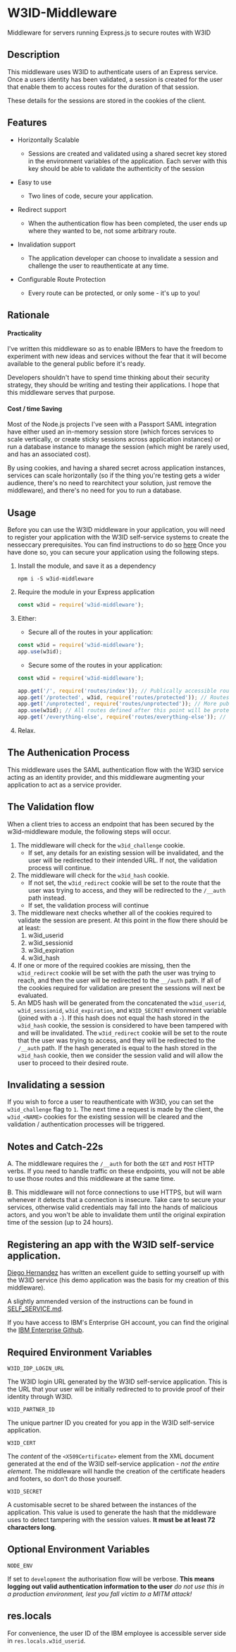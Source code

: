 # W3ID-Middleware
Middleware for servers running Express.js to secure routes with W3ID

## Description

This middleware uses W3ID to authenticate users of an Express service. Once a users identity has been validated, a session is created for the user that enable them to access routes for the duration of that session.

These details for the sessions are stored in the cookies of the client.

## Features

- Horizontally Scalable
    - Sessions are created and validated using a shared secret key stored in the environment variables of the application. Each server with this key should be able to validate the authenticity of the session

- Easy to use
    - Two lines of code, secure your application.

- Redirect support
    - When the authentication flow has been completed, the user ends up where they wanted to be, not some arbitrary route.

- Invalidation support
    - The application developer can choose to invalidate a session and challenge the user to reauthenticate at any time.

- Configurable Route Protection
    - Every route can be protected, or only some - it's up to you!

## Rationale


#### Practicality
I've written this middleware so as to enable IBMers to have the freedom to experiment with new ideas and services without the fear that it will become available to the general public before it's ready.

Developers shouldn't have to spend time thinking about their security strategy, they should be writing and testing their applications. I hope that this middleware serves that purpose.

#### Cost / time Saving

Most of the Node.js projects I've seen with a Passport SAML integration have either used an in-memory session store (which forces services to scale vertically, or create sticky sessions across application instances) or run a database instance to manage the session (which might be rarely used, and has an associated cost).

By using cookies, and having a shared secret across application instances, services can scale horizontally (so if the thing you're testing gets a wider audience, there's no need to rearchitect your solution, just remove the middleware), and there's no need for you to run a database.

## Usage

Before you can use the W3ID middleware in your application, you will need to register your application with the W3ID self-service systems to create the nesseccary prerequisites. You can find instructions to do so [here](SELF_SERVICE.md) Once you have done so, you can secure your application using the following steps.

1. Install the module, and save it as a dependency
    ```
    npm i -S w3id-middleware
    ```

2. Require the module in your Express application
    ```JavaScript
    const w3id = require('w3id-middleware');
    ```

3. Either:
    - Secure all of the routes in your application:
    ```JavaScript
    const w3id = require('w3id-middleware');
    app.use(w3id);
    ```
    - Secure some of the routes in your application:
    ```JavaScript
    const w3id = require('w3id-middleware');

    app.get('/', require('routes/index')); // Publically accessible routes
    app.get('/protected', w3id, require('routes/protected')); // Routes that require W3ID authentication
    app.get('/unprotected', require('routes/unprotected')); // More publically accessible routes
    app.use(w3id); // All routes defined after this point will be protected by the middleware.
    app.get('/everything-else', require('routes/everything-else')); // Like this!
    ```
4. Relax.

## The Authenication Process

This middleware uses the SAML authentication flow with the W3ID service acting as an identity provider, and this middleware augmenting your application to act as a service provider.

## The Validation flow

When a client tries to access an endpoint that has been secured by the w3id-middleware module, the following steps will occur.

1. The middleware will check for the `w3id_challenge` cookie.
    - If set, any details for an existing session will be invalidated, and the user will be redirected to their intended URL. If not, the validation process will continue.
2. The middleware will check for the `w3id_hash` cookie.
    - If not set, the `w3id_redirect` cookie will be set to the route that the user was trying to access, and they will be redirected to the `/__auth` path instead.
    - If set, the validation process will continue
3. The middleware next checks whether all of the cookies required to validate the session are present. At this point in the flow there should be at least:
    1. w3id_userid
    2. w3id_sessionid
    3. w3id_expiration
    4. w3id_hash
4. If one or more of the required cookies are missing, then the `w3id_redirect` cookie will be set with the path the user was trying to reach, and then the user will be redirected to the `__/auth` path. If all of the cookies required for validation are present the sessions will next be evaluated.
5. An MD5 hash will be generated from the concatenated the `w3id_userid`, `w3id_sessionid`, `w3id_expiration`, and `W3ID_SECRET` environment variable (joined with a `-`). If this hash does not equal the hash stored in the `w3id_hash` cookie, the session is considered to have been tampered with and will be invalidated. The `w3id_redirect` cookie will be set to the route that the user was trying to access, and they will be redirected to the `/__auth` path. If the hash generated is equal to the hash stored in the `w3id_hash` cookie, then we consider the session valid and will allow the user to proceed to their desired route.

## Invalidating a session

If you wish to force a user to reauthenticate with W3ID, you can set the `w3id_challenge` flag to `1`. The next time a request is made by the client, the `w3id_<NAME>` cookies for the existing session will be cleared and the validation / authentication processes will be triggered.

## Notes and Catch-22s

A. The middleware requires the `/__auth` for both the `GET` and `POST` HTTP verbs. If you need to handle traffic on these endpoints, you will not be able to use those routes and this middleware at the same time.

B. This middleware will not force connections to use HTTPS, but will warn whenever it detects that a connection is insecure. Take care to secure your services, otherwise valid credentials may fall into the hands of malicious actors, and you won't be able to invalidate them until the original expiration time of the session (up to 24 hours).

## Registering an app with the W3ID self-service application.

[Diego Hernandez](https://twitter.com/diego_codes) has written an excellent guide to setting yourself up with the W3ID service (his demo application was the basis for my creation of this middleware). 

A slightly ammended version of the instructions can be found in [SELF_SERVICE.md](SELF_SERVICE.md).

If you have access to IBM's Enterprise GH account, you can find the original the [IBM Enterprise Github](https://github.ibm.com/Diego-Hernandez/w3-sso-node-passport#provision-application-ibm-sso-service).

## Required Environment Variables

`W3ID_IDP_LOGIN_URL`
    
The W3ID login URL generated by the W3ID self-service application. This is the URL that your user will be initially redirected to to provide proof of their identity through W3ID.

`W3ID_PARTNER_ID`

The unique partner ID you created for you app in the W3ID self-service application.

`W3ID_CERT`

The *content* of the `<X509Certificate>` element from the XML document generated at the end of the W3ID self-service application - _not the entire element_. The middleware will handle the creation of the certificate headers and footers, so don't do those yourself.

`W3ID_SECRET`

A customisable secret to be shared between the instances of the application. This value is used to generate the hash that the middleware uses to detect tampering with the session values. **It must be at least 72 characters long**.

## Optional Environment Variables

`NODE_ENV`

If set to `development` the authorisation flow will be verbose. **This means logging out valid authentication information to the user** _do not use this in a production environment, lest you fall victim to a MITM attack!_

## res.locals

For convenience, the user ID of the IBM employee is accessible server side in `res.locals.w3id_userid`.
